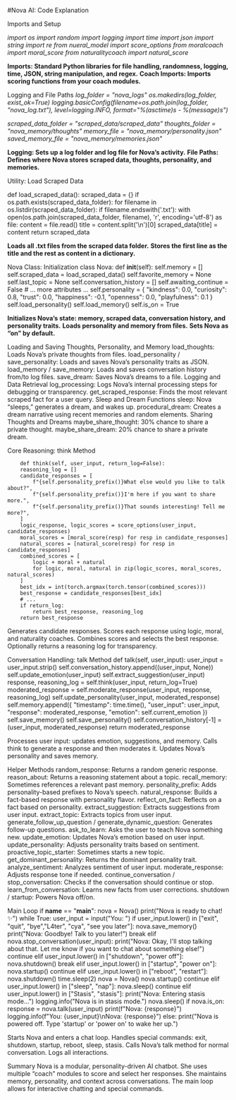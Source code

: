 #Nova AI: Code Explanation

Imports and Setup

*import os*
*import random*
*import logging*
*import time*
*import json*
*import string*
*import re*
*from nueral_model import score_options*
*from moralcoach import moral_score*
*from naturalitycoach import natural_score*

**Imports: Standard Python libraries for file handling, randomness, logging, time, JSON, string manipulation, and regex.**
**Coach Imports: Imports scoring functions from your coach modules.**

Logging and File Paths
*log_folder = "nova_logs"*
*os.makedirs(log_folder, exist_ok=True)*
*logging.basicConfig(filename=os.path.join(log_folder, "nova_log.txt"), level=logging.INFO, format="%(asctime)s - %(message)s")*

*scraped_data_folder = "scraped_data/scraped_data"*
*thoughts_folder = "nova_memory/thoughts"*
*memory_file = "nova_memory/personality.json"*
*saved_memory_file = "nova_memory/memories.json"*

**Logging: Sets up a log folder and log file for Nova’s activity.**
**File Paths: Defines where Nova stores scraped data, thoughts, personality, and memories.**

Utility: Load Scraped Data

def load_scraped_data():
    scraped_data = {}
    if os.path.exists(scraped_data_folder):
        for filename in os.listdir(scraped_data_folder):
            if filename.endswith('.txt'):
                with open(os.path.join(scraped_data_folder, filename), 'r', encoding='utf-8') as file:
                    content = file.read()
                    title = content.split('\n')[0]
                    scraped_data[title] = content
    return scraped_data

**Loads all .txt files from the scraped data folder.**
**Stores the first line as the title and the rest as content in a dictionary.**

Nova Class: Initialization
class Nova:
    def __init__(self):
        self.memory = []
        self.scraped_data = load_scraped_data()
        self.favorite_memory = None
        self.last_topic = None
        self.conversation_history = []
        self.awaiting_continue = False
        # ... more attributes ...
        self.personality = {
            "kindness": 0.0,
            "curiosity": 0.8,
            "trust": 0.0,
            "happiness": -0.1,
            "openness": 0.0,
            "playfulness": 0.1
        }
        self.load_personality()
        self.load_memory()
        self.is_on = True

**Initializes Nova’s state: memory, scraped data, conversation history, and personality traits.**
**Loads personality and memory from files.**
**Sets Nova as “on” by default.**

Loading and Saving Thoughts, Personality, and Memory
    load_thoughts: Loads Nova’s private thoughts from files.
load_personality / save_personality: Loads and saves Nova’s personality traits as JSON.
load_memory / save_memory: Loads and saves conversation history from/to log files.
save_dream: Saves Nova’s dreams to a file.
Logging and Data Retrieval
log_processing: Logs Nova’s internal processing steps for debugging or transparency.
get_scraped_response: Finds the most relevant scraped fact for a user query.
Sleep and Dream Functions
sleep: Nova “sleeps,” generates a dream, and wakes up.
procedural_dream: Creates a dream narrative using recent memories and random elements.
Sharing Thoughts and Dreams
maybe_share_thought: 30% chance to share a private thought.
maybe_share_dream: 20% chance to share a private dream.

Core Reasoning: think Method
        
        def think(self, user_input, return_log=False):
        reasoning_log = []
        candidate_responses = [
            f"{self.personality_prefix()}What else would you like to talk about?",
            f"{self.personality_prefix()}I'm here if you want to share more.",
            f"{self.personality_prefix()}That sounds interesting! Tell me more?",
        ]
        logic_response, logic_scores = score_options(user_input, candidate_responses)
        moral_scores = [moral_score(resp) for resp in candidate_responses]
        natural_scores = [natural_score(resp) for resp in candidate_responses]
        combined_scores = [
            logic + moral + natural
            for logic, moral, natural in zip(logic_scores, moral_scores, natural_scores)
        ]
        best_idx = int(torch.argmax(torch.tensor(combined_scores)))
        best_response = candidate_responses[best_idx]
        # ...
        if return_log:
            return best_response, reasoning_log
        return best_response

Generates candidate responses.
Scores each response using logic, moral, and naturality coaches.
Combines scores and selects the best response.
Optionally returns a reasoning log for transparency.

Conversation Handling: talk Method
        def talk(self, user_input):
        user_input = user_input.strip()
        self.conversation_history.append((user_input, None))
        self.update_emotion(user_input)
        self.extract_suggestion(user_input)
        response, reasoning_log = self.think(user_input, return_log=True)
        moderated_response = self.moderate_response(user_input, response, reasoning_log)
        self.update_personality(user_input, moderated_response)
        self.memory.append({
            "timestamp": time.time(),
            "user_input": user_input,
            "response": moderated_response,
            "emotion": self.current_emotion
        })
        self.save_memory()
        self.save_personality()
        self.conversation_history[-1] = (user_input, moderated_response)
        return moderated_response

Processes user input: updates emotion, suggestions, and memory.
Calls think to generate a response and then moderates it.
Updates Nova’s personality and saves memory.

Helper Methods
random_response: Returns a random generic response.
reason_about: Returns a reasoning statement about a topic.
recall_memory: Sometimes references a relevant past memory.
personality_prefix: Adds personality-based prefixes to Nova’s speech.
natural_response: Builds a fact-based response with personality flavor.
reflect_on_fact: Reflects on a fact based on personality.
extract_suggestion: Extracts suggestions from user input.
extract_topic: Extracts topics from user input.
generate_follow_up_question / generate_dynamic_question: Generates follow-up questions.
ask_to_learn: Asks the user to teach Nova something new.
update_emotion: Updates Nova’s emotion based on user input.
update_personality: Adjusts personality traits based on sentiment.
proactive_topic_starter: Sometimes starts a new topic.
get_dominant_personality: Returns the dominant personality trait.
analyze_sentiment: Analyzes sentiment of user input.
moderate_response: Adjusts response tone if needed.
continue_conversation / stop_conversation: Checks if the conversation should continue or stop.
learn_from_conversation: Learns new facts from user corrections.
shutdown / startup: Powers Nova off/on.

Main Loop
        if __name__ == "__main__":
        nova = Nova()
        print("Nova is ready to chat! ✨")
        while True:
            user_input = input("You: ")
            if user_input.lower() in ["exit", "quit", "bye","L4ter", "cya", "see you later"]:
                nova.save_memory()
                print("Nova: Goodbye! Talk to you later!")
                break
            elif nova.stop_conversation(user_input):
                print("Nova: Okay, I'll stop talking about that. Let me know if you want to chat about something else!")
                continue
            elif user_input.lower() in ["shutdown", "power off"]:
                nova.shutdown()
                break
            elif user_input.lower() in ["startup", "power on"]:
                nova.startup()
                continue
            elif user_input.lower() in ["reboot", "restart"]:
                nova.shutdown()
                time.sleep(2)
                nova = Nova()
                nova.startup()
                continue
            elif user_input.lower() in ["sleep", "nap"]:
                nova.sleep()
                continue
            elif user_input.lower() in ["Stasis", "stasis"]:
                print("Nova: Entering stasis mode...")
                logging.info("Nova is in stasis mode.")
                nova.sleep()
            if nova.is_on:
                response = nova.talk(user_input)
                print(f"Nova: {response}")
                logging.info(f"You: {user_input}\nNova: {response}")
            else:
                print("Nova is powered off. Type 'startup' or 'power on' to wake her up.")

Starts Nova and enters a chat loop.
Handles special commands: exit, shutdown, startup, reboot, sleep, stasis.
Calls Nova’s talk method for normal conversation.
Logs all interactions.

Summary
Nova is a modular, personality-driven AI chatbot.
She uses multiple “coach” modules to score and select her responses.
She maintains memory, personality, and context across conversations.
The main loop allows for interactive chatting and special commands.